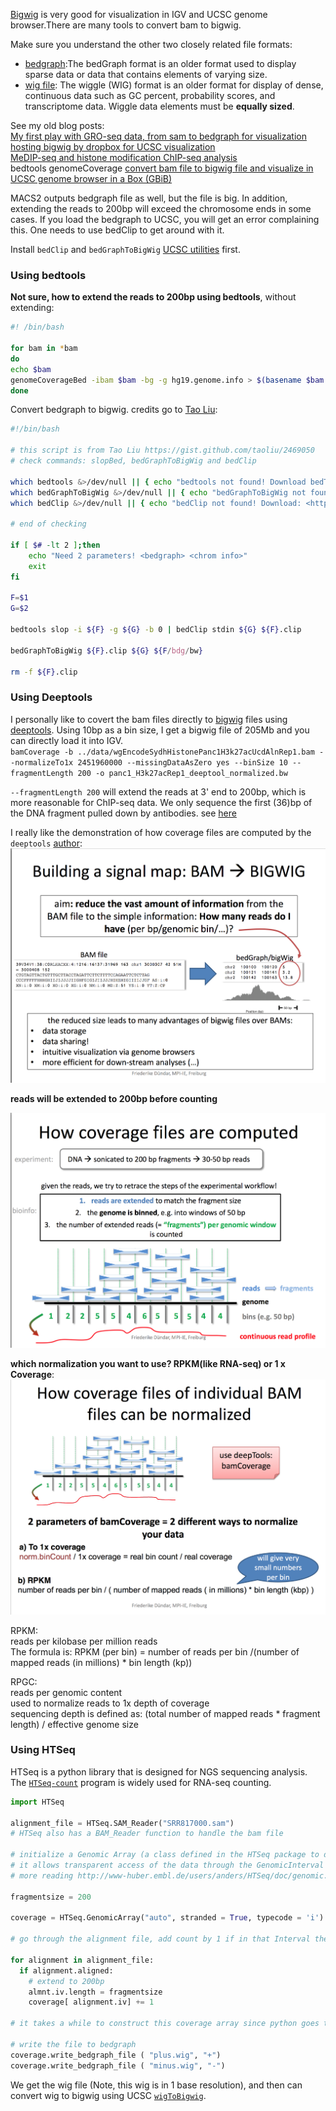
[Bigwig](http://genome.ucsc.edu/goldenpath/help/bigWig.html) is very good for visualization in IGV and UCSC genome browser.There are many tools to convert bam to bigwig. 

Make sure you understand the other two closely related file formats:  
 
* [bedgraph](http://genome.ucsc.edu/goldenpath/help/bedgraph.html):The bedGraph format is an older format used to display sparse data or data that contains elements of varying size.  
* [wig file](http://genome.ucsc.edu/goldenpath/help/wiggle.html): The wiggle (WIG) format is an older format for display of dense, continuous data such as GC percent, probability scores, and transcriptome data. Wiggle data elements must be **equally sized**.

See my old blog posts:  
[My first play with GRO-seq data, from sam to bedgraph for visualization](http://crazyhottommy.blogspot.com/2013/10/my-first-play-with-gro-seq-data-from.html)  
[hosting bigwig by dropbox for UCSC visualization](http://crazyhottommy.blogspot.com/2014/02/hosting-bigwig-by-dropbox-for-ucsc.html)  
[MeDIP-seq and histone modification ChIP-seq analysis](http://crazyhottommy.blogspot.com/2014/01/medip-seq-and-histone-modification-chip.html)  
bedtools genomeCoverage [convert bam file to bigwig file and visualize in UCSC genome browser in a Box (GBiB)](http://crazyhottommy.blogspot.com/2014/10/convert-bam-file-to-bigwig-file-and.html)   

MACS2 outputs bedgraph file as well, but the file is big. In addition, extending the reads to 200bp will exceed the chromosome ends in some cases. If you load the bedgraph to UCSC, you will get an error complaining this. One needs to use bedClip to get around with it.

Install `bedClip` and `bedGraphToBigWig` [UCSC utilities](http://hgdownload.soe.ucsc.edu/admin/exe/linux.x86_64/) first.

### Using bedtools

**Not sure, how to extend the reads to 200bp using bedtools**,
without extending:  

```bash
#! /bin/bash

for bam in *bam
do 
echo $bam 
genomeCoverageBed -ibam $bam -bg -g hg19.genome.info > $(basename $bam .bam).bdg
done
```
Convert bedgraph to bigwig. credits go to [Tao Liu](https://gist.github.com/taoliu/2469050):

```bash
#!/bin/bash

# this script is from Tao Liu https://gist.github.com/taoliu/2469050 
# check commands: slopBed, bedGraphToBigWig and bedClip
 
which bedtools &>/dev/null || { echo "bedtools not found! Download bedTools: <http://code.google.com/p/bedtools/>"; exit 1; }
which bedGraphToBigWig &>/dev/null || { echo "bedGraphToBigWig not found! Download: <http://hgdownload.cse.ucsc.edu/admin/exe/>"; exit 1; }
which bedClip &>/dev/null || { echo "bedClip not found! Download: <http://hgdownload.cse.ucsc.edu/admin/exe/>"; exit 1; }
 
# end of checking
 
if [ $# -lt 2 ];then
    echo "Need 2 parameters! <bedgraph> <chrom info>"
    exit
fi
 
F=$1
G=$2
 
bedtools slop -i ${F} -g ${G} -b 0 | bedClip stdin ${G} ${F}.clip
 
bedGraphToBigWig ${F}.clip ${G} ${F/bdg/bw}
 
rm -f ${F}.clip

```

### Using Deeptools


I personally like to covert the bam files directly to [bigwig](https://genome.ucsc.edu/goldenPath/help/bigWig.html) files using [deeptools](https://github.com/fidelram/deepTools). Using 10bp as a bin size, I get a bigwig file of 205Mb and you can directly load it into IGV.  
`bamCoverage -b ../data/wgEncodeSydhHistonePanc1H3k27acUcdAlnRep1.bam --normalizeTo1x 2451960000 --missingDataAsZero yes --binSize 10 --fragmentLength 200 -o panc1_H3k27acRep1_deeptool_normalized.bw`  

`--fragmentLength 200` will extend the reads at 3' end to 200bp, which is more reasonable for ChIP-seq data. We only sequence the first (36)bp of the DNA fragment pulled down by antibodies.
see [here](https://www.biostars.org/p/49775/#158050)

I really like the demonstration of how coverage files are computed by the `deeptools` [author](https://docs.google.com/file/d/0B8DPnFM4SLr2UjdYNkQ0dElEMm8/edit?usp=sharing):  
![](./images/bam2bigwig1.png)

**reads will be extended to 200bp before counting**

![](./images/bam2bigwig2.png)

**which normalization you want to use? RPKM(like RNA-seq) or 1 x Coverage**:
![](./images/bam2bigwig3.png)  

RPKM:  
reads per kilobase per million reads  
The formula is: RPKM (per bin) = number of reads per bin /(number of mapped reads (in millions) * bin length (kp))  

RPGC:  
reads per genomic content  
used to normalize reads to 1x depth of coverage  
sequencing depth is defined as: (total number of mapped reads * fragment length) / effective genome size


### Using HTSeq

HTSeq is a python library that is designed for NGS sequencing analysis.
The [`HTSeq-count`](http://www-huber.embl.de/users/anders/HTSeq/doc/count.html) program is widely used for RNA-seq counting.

```python
import HTSeq

alignment_file = HTSeq.SAM_Reader("SRR817000.sam")
# HTSeq also has a BAM_Reader function to handle the bam file

# initialize a Genomic Array (a class defined in the HTSeq package to deal with NGS data,
# it allows transparent access of the data through the GenomicInterval object)
# more reading http://www-huber.embl.de/users/anders/HTSeq/doc/genomic.html#genomic

fragmentsize = 200

coverage = HTSeq.GenomicArray("auto", stranded = True, typecode = 'i')

# go through the alignment file, add count by 1 if in that Interval there is a read mapped there

for alignment in alignment_file:
  if alignment.aligned:
  	# extend to 200bp
  	almnt.iv.length = fragmentsize
    coverage[ alignment.iv] += 1

# it takes a while to construct this coverage array since python goes through every read in the big SAM file

# write the file to bedgraph
coverage.write_bedgraph_file ( "plus.wig", "+")
coverage.write_bedgraph_file ( "minus.wig", "-")

```
We get the wig file (Note, this wig is in 1 base resolution), and then can convert wig to bigwig using UCSC [`wigToBigwig`](http://hgdownload.soe.ucsc.edu/admin/exe/linux.x86_64/).




